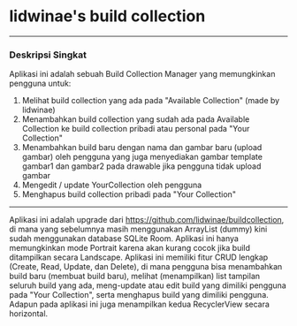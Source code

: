 # lidwinae's build collection

***

### Deskripsi Singkat
Aplikasi ini adalah sebuah Build Collection Manager yang memungkinkan pengguna untuk:
1. Melihat build collection yang ada pada "Available Collection" (made by lidwinae)
2. Menambahkan build collection yang sudah ada pada Available Collection ke build collection pribadi atau personal pada "Your Collection"
3. Menambahkan build baru dengan nama dan gambar baru (upload gambar) oleh pengguna yang juga menyediakan gambar template gambar1 dan gambar2 pada drawable jika pengguna tidak upload gambar
4. Mengedit / update YourCollection oleh pengguna
5. Menghapus build collection pribadi pada "Your Collection"

***

Aplikasi ini adalah upgrade dari https://github.com/lidwinae/buildcollection, di mana yang sebelumnya masih menggunakan ArrayList (dummy) kini sudah menggunakan database SQLite Room. Aplikasi ini hanya memungkinkan mode Portrait karena akan kurang cocok jika build ditampilkan secara Landscape. Aplikasi ini memiliki fitur CRUD lengkap (Create, Read, Update, dan Delete), di mana pengguna bisa menambahkan build baru (membuat build baru), melihat (menampilkan) list tampilan seluruh build yang ada, meng-update atau edit build yang dimiliki pengguna pada "Your Collection", serta menghapus build yang dimiliki pengguna. Adapun pada aplikasi ini juga menampilkan kedua RecyclerView secara horizontal.
